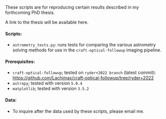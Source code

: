 These scripts are for reproducing certain results described in my forthcoming PhD thesis.

A link to the thesis will be available here.

#### Scripts: 

- `astrometry_tests.py`: runs tests for comparing the various astrometry solving methods for use in the 
`craft-optical-followup` imaging pipeline.

#### Prerequisites:

- `craft-optical-followup`; tested on `ryder+2022 branch` (latest commit):
  https://github.com/Lachimax/craft-optical-followup/tree/ryder+2022
- `astropy`; tested with version `5.0.4`
- `matplotlib`; tested with version `3.5.2`


#### Data:

- To inquire after the data used by these scripts, please email me.